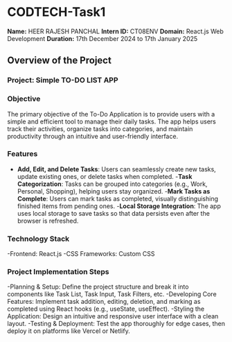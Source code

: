 # CODTECH-Task1
**Name:** HEER RAJESH PANCHAL
**Intern ID:** CT08ENV
**Domain:** React.js Web Development
**Duration:** 17th December 2024 to 17th January 2025

## Overview of the Project

### Project: Simple TO-DO LIST APP

### Objective
The primary objective of the To-Do Application is to provide users with a simple and efficient tool to manage their daily tasks. The app helps users track their activities, organize tasks into categories, and maintain productivity through an intuitive and user-friendly interface.

### Features
- **Add, Edit, and Delete Tasks**: Users can seamlessly create new tasks, update existing ones, or delete tasks when completed.
-**Task Categorization**: Tasks can be grouped into categories (e.g., Work, Personal, Shopping), helping users stay organized.
-**Mark Tasks as Complete**: Users can mark tasks as completed, visually distinguishing finished items from pending ones.
-**Local Storage Integration**: The app uses local storage to save tasks so that data persists even after the browser is refreshed.

### Technology Stack
-Frontend: React.js
-CSS Frameworks: Custom CSS


### Project Implementation Steps
-Planning & Setup: Define the project structure and break it into components like Task List, Task Input, Task Filters, etc.
-Developing Core Features: Implement task addition, editing, deletion, and marking as completed using React hooks (e.g., useState, useEffect).
-Styling the Application: Design an intuitive and responsive user interface with a clean layout.
-Testing & Deployment: Test the app thoroughly for edge cases, then deploy it on platforms like Vercel or Netlify.


